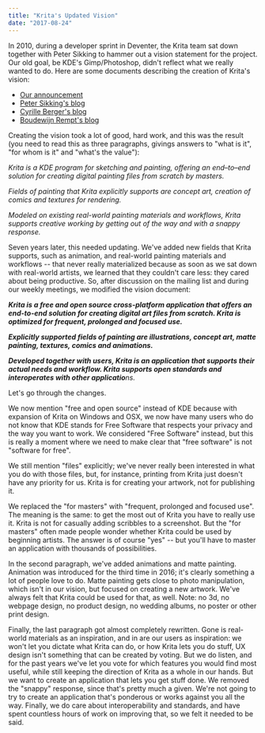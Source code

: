 ```yaml
---
title: "Krita's Updated Vision"
date: "2017-08-24"
---
```


In 2010, during a developer sprint in Deventer, the Krita team sat down together with Peter Sikking to hammer out a vision statement for the project. Our old goal, be KDE's Gimp/Photoshop, didn't reflect what we really wanted to do. Here are some documents describing the creation of Krita's vision:

- [Our announcement](https://krita.org/en/item/last-week-in-krita-week-8/)
- [Peter Sikking's blog](http://blog.mmiworks.net/2010/03/working-on-vision-with.html)
- [Cyrille Berger's blog](http://blog.cberger.net/2010/02/27/krita-meeting-2010-%e2%80%93-day-1-2/)
- [Boudewijn Rempt's blog](http://www.valdyas.org/fading/index.cgi/hacking/lastweekend.html)

Creating the vision took a lot of good, hard work, and this was the result (you need to read this as three paragraphs, givings answers to "what is it", "for whom is it" and "what's the value"):

_Krita is a KDE program for sketching and painting, offering an end–to–end solution for creating digital painting files from scratch by masters._

_Fields of painting that Krita explicitly supports are concept art, creation of comics and textures for rendering._

_Modeled on existing real-world painting materials and workflows, Krita supports creative working by getting out of the way and with a snappy response._

Seven years later, this needed updating. We've added new fields that Krita supports, such as animation, and real-world painting materials and workflows -- that never really materialized because as soon as we sat down with real-world artists, we learned that they couldn't care less: they cared about being productive. So, after discussion on the mailing list and during our weekly meetings, we modified the vision document:

**_Krita is a free and open source cross-platform application that offers an end-to-end solution for creating digital art files from scratch. Krita is optimized for frequent, prolonged and focused use._**

**_Explicitly supported fields of painting are illustrations, concept art, matte painting, textures, comics and animations._**

_**Developed together with users, Krita is an application that supports their actual needs and workflow. Krita supports open standards and interoperates with other applicatio**ns._

Let's go through the changes.

We now mention "free and open source" instead of KDE because with expansion of Krita on Windows and OSX, we now have many users who do not know that KDE stands for Free Software that respects your privacy and the way you want to work. We considered "Free Software" instead, but this is really a moment where we need to make clear that "free software" is not "software for free".

We still mention "files" explicitly; we've never really been interested in what you do with those files, but, for instance, printing from Krita just doesn't have any priority for us. Krita is for creating your artwork, not for publishing it.

We replaced the "for masters" with "frequent, prolonged and focused use". The meaning is the same: to get the most out of Krita you have to really use it. Krita is not for casually adding scribbles to a screenshot. But the "for masters" often made people wonder whether Krita could be used by beginning artists. The answer is of course "yes" -- but you'll have to master an application with thousands of possibilities.

In the second paragraph, we've added animations and matte painting. Animation was introduced for the third time in 2016; it's clearly something a lot of people love to do. Matte painting gets close to photo manipulation, which isn't in our vision, but focused on creating a new artwork. We've always felt that Krita could be used for that, as well. Note: no 3d, no webpage design, no product design, no wedding albums, no poster or other print design.

Finally, the last paragraph got almost completely rewritten. Gone is real-world materials as an inspiration, and in are our users as inspiration: we won't let you dictate what Krita can do, or how Krita lets you do stuff, UX design isn't something that can be created by voting. But we do listen, and for the past years we've let you vote for which features you would find most useful, while still keeping the direction of Krita as a whole in our hands. But we want to create an application that lets you get stuff done. We removed the "snappy" response, since that's pretty much a given. We're not going to try to create an application that's ponderous or works against you all the way. Finally, we do care about interoperability and standards, and have spent countless hours of work on improving that, so we felt it needed to be said.
